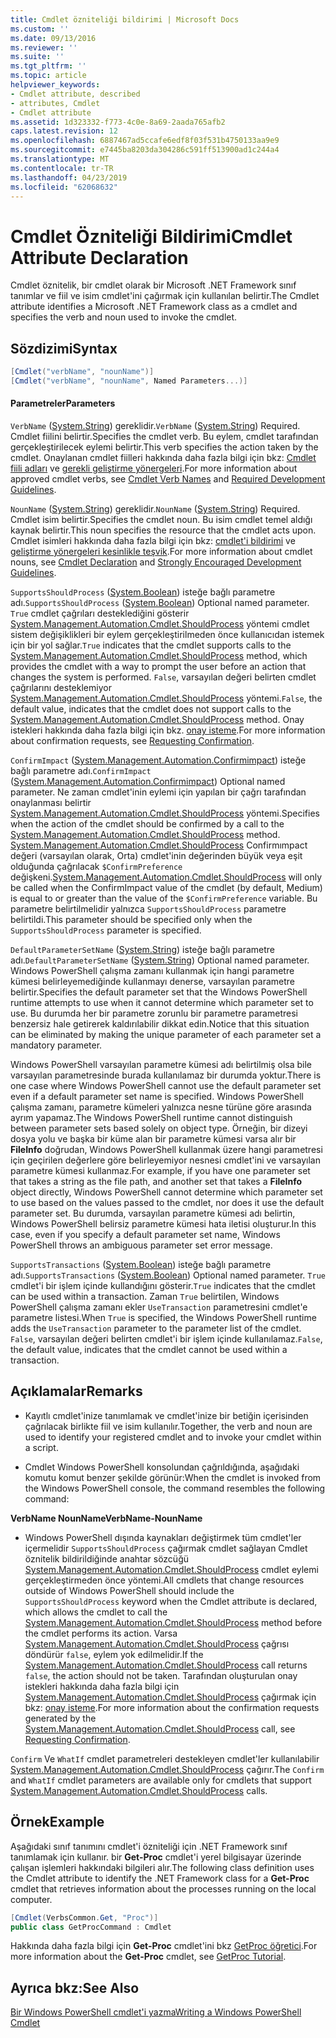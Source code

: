 ```yaml
---
title: Cmdlet özniteliği bildirimi | Microsoft Docs
ms.custom: ''
ms.date: 09/13/2016
ms.reviewer: ''
ms.suite: ''
ms.tgt_pltfrm: ''
ms.topic: article
helpviewer_keywords:
- Cmdlet attribute, described
- attributes, Cmdlet
- Cmdlet attribute
ms.assetid: 1d323332-f773-4c0e-8a69-2aada765afb2
caps.latest.revision: 12
ms.openlocfilehash: 6887467ad5ccafe6edf8f03f531b4750133aa9e9
ms.sourcegitcommit: e7445ba8203da304286c591ff513900ad1c244a4
ms.translationtype: MT
ms.contentlocale: tr-TR
ms.lasthandoff: 04/23/2019
ms.locfileid: "62068632"
---
```

# <a name="cmdlet-attribute-declaration"></a><span data-ttu-id="29284-102">Cmdlet Özniteliği Bildirimi</span><span class="sxs-lookup"><span data-stu-id="29284-102">Cmdlet Attribute Declaration</span></span>

<span data-ttu-id="29284-103">Cmdlet öznitelik, bir cmdlet olarak bir Microsoft .NET Framework sınıf tanımlar ve fiil ve isim cmdlet'ini çağırmak için kullanılan belirtir.</span><span class="sxs-lookup"><span data-stu-id="29284-103">The Cmdlet attribute identifies a Microsoft .NET Framework class as a cmdlet and specifies the verb and noun used to invoke the cmdlet.</span></span>

## <a name="syntax"></a><span data-ttu-id="29284-104">Sözdizimi</span><span class="sxs-lookup"><span data-stu-id="29284-104">Syntax</span></span>

```csharp
[Cmdlet("verbName", "nounName")]
[Cmdlet("verbName", "nounName", Named Parameters...)]
```

#### <a name="parameters"></a><span data-ttu-id="29284-105">Parametreler</span><span class="sxs-lookup"><span data-stu-id="29284-105">Parameters</span></span>

<span data-ttu-id="29284-106">`VerbName` ([System.String](/dotnet/api/System.String)) gereklidir.</span><span class="sxs-lookup"><span data-stu-id="29284-106">`VerbName` ([System.String](/dotnet/api/System.String)) Required.</span></span> <span data-ttu-id="29284-107">Cmdlet fiilini belirtir.</span><span class="sxs-lookup"><span data-stu-id="29284-107">Specifies the cmdlet verb.</span></span> <span data-ttu-id="29284-108">Bu eylem, cmdlet tarafından gerçekleştirilecek eylemi belirtir.</span><span class="sxs-lookup"><span data-stu-id="29284-108">This verb specifies the action taken by the cmdlet.</span></span> <span data-ttu-id="29284-109">Onaylanan cmdlet fiilleri hakkında daha fazla bilgi için bkz: [Cmdlet fiili adları](./approved-verbs-for-windows-powershell-commands.md) ve [gerekli geliştirme yönergeleri](./required-development-guidelines.md).</span><span class="sxs-lookup"><span data-stu-id="29284-109">For more information about approved cmdlet verbs, see [Cmdlet Verb Names](./approved-verbs-for-windows-powershell-commands.md) and [Required Development Guidelines](./required-development-guidelines.md).</span></span>

<span data-ttu-id="29284-110">`NounName` ([System.String](/dotnet/api/System.String)) gereklidir.</span><span class="sxs-lookup"><span data-stu-id="29284-110">`NounName` ([System.String](/dotnet/api/System.String)) Required.</span></span> <span data-ttu-id="29284-111">Cmdlet isim belirtir.</span><span class="sxs-lookup"><span data-stu-id="29284-111">Specifies the cmdlet noun.</span></span> <span data-ttu-id="29284-112">Bu isim cmdlet temel aldığı kaynak belirtir.</span><span class="sxs-lookup"><span data-stu-id="29284-112">This noun specifies the resource that the cmdlet acts upon.</span></span> <span data-ttu-id="29284-113">Cmdlet isimleri hakkında daha fazla bilgi için bkz: [cmdlet'i bildirimi](./cmdlet-class-declaration.md) ve [geliştirme yönergeleri kesinlikle teşvik](./strongly-encouraged-development-guidelines.md).</span><span class="sxs-lookup"><span data-stu-id="29284-113">For more information about cmdlet nouns, see [Cmdlet Declaration](./cmdlet-class-declaration.md) and [Strongly Encouraged Development Guidelines](./strongly-encouraged-development-guidelines.md).</span></span>

<span data-ttu-id="29284-114">`SupportsShouldProcess` ([System.Boolean](/dotnet/api/System.Boolean)) isteğe bağlı parametre adı.</span><span class="sxs-lookup"><span data-stu-id="29284-114">`SupportsShouldProcess` ([System.Boolean](/dotnet/api/System.Boolean)) Optional named parameter.</span></span> <span data-ttu-id="29284-115">`True` cmdlet çağrıları desteklediğini gösterir [System.Management.Automation.Cmdlet.ShouldProcess](/dotnet/api/System.Management.Automation.Cmdlet.ShouldProcess) yöntemi cmdlet sistem değişiklikleri bir eylem gerçekleştirilmeden önce kullanıcıdan istemek için bir yol sağlar.</span><span class="sxs-lookup"><span data-stu-id="29284-115">`True` indicates that the cmdlet supports calls to the [System.Management.Automation.Cmdlet.ShouldProcess](/dotnet/api/System.Management.Automation.Cmdlet.ShouldProcess) method, which provides the cmdlet with a way to prompt the user before an action that changes the system is performed.</span></span> <span data-ttu-id="29284-116">`False`, varsayılan değeri belirten cmdlet çağrılarını desteklemiyor [System.Management.Automation.Cmdlet.ShouldProcess](/dotnet/api/System.Management.Automation.Cmdlet.ShouldProcess) yöntemi.</span><span class="sxs-lookup"><span data-stu-id="29284-116">`False`, the default value, indicates that the cmdlet does not support calls to the [System.Management.Automation.Cmdlet.ShouldProcess](/dotnet/api/System.Management.Automation.Cmdlet.ShouldProcess) method.</span></span> <span data-ttu-id="29284-117">Onay istekleri hakkında daha fazla bilgi için bkz. [onay isteme](./requesting-confirmation-from-cmdlets.md).</span><span class="sxs-lookup"><span data-stu-id="29284-117">For more information about confirmation requests, see [Requesting Confirmation](./requesting-confirmation-from-cmdlets.md).</span></span>

<span data-ttu-id="29284-118">`ConfirmImpact` ([System.Management.Automation.Confirmimpact](/dotnet/api/System.Management.Automation.ConfirmImpact)) isteğe bağlı parametre adı.</span><span class="sxs-lookup"><span data-stu-id="29284-118">`ConfirmImpact` ([System.Management.Automation.Confirmimpact](/dotnet/api/System.Management.Automation.ConfirmImpact)) Optional named parameter.</span></span> <span data-ttu-id="29284-119">Ne zaman cmdlet'inin eylemi için yapılan bir çağrı tarafından onaylanması belirtir [System.Management.Automation.Cmdlet.ShouldProcess](/dotnet/api/System.Management.Automation.Cmdlet.ShouldProcess) yöntemi.</span><span class="sxs-lookup"><span data-stu-id="29284-119">Specifies when the action of the cmdlet should be confirmed by a call to the [System.Management.Automation.Cmdlet.ShouldProcess](/dotnet/api/System.Management.Automation.Cmdlet.ShouldProcess) method.</span></span> <span data-ttu-id="29284-120">[System.Management.Automation.Cmdlet.ShouldProcess](/dotnet/api/System.Management.Automation.Cmdlet.ShouldProcess) Confirmımpact değeri (varsayılan olarak, Orta) cmdlet'inin değerinden büyük veya eşit olduğunda çağrılacak `$ConfirmPreference` değişkeni.</span><span class="sxs-lookup"><span data-stu-id="29284-120">[System.Management.Automation.Cmdlet.ShouldProcess](/dotnet/api/System.Management.Automation.Cmdlet.ShouldProcess) will only be called when the ConfirmImpact value of the cmdlet (by default, Medium) is equal to or greater than the value of the `$ConfirmPreference` variable.</span></span> <span data-ttu-id="29284-121">Bu parametre belirtilmelidir yalnızca `SupportsShouldProcess` parametre belirtildi.</span><span class="sxs-lookup"><span data-stu-id="29284-121">This parameter should be specified only when the `SupportsShouldProcess` parameter is specified.</span></span>

<span data-ttu-id="29284-122">`DefaultParameterSetName` ([System.String](/dotnet/api/System.String)) isteğe bağlı parametre adı.</span><span class="sxs-lookup"><span data-stu-id="29284-122">`DefaultParameterSetName` ([System.String](/dotnet/api/System.String)) Optional named parameter.</span></span> <span data-ttu-id="29284-123">Windows PowerShell çalışma zamanı kullanmak için hangi parametre kümesi belirleyemediğinde kullanmayı denerse, varsayılan parametre belirtir.</span><span class="sxs-lookup"><span data-stu-id="29284-123">Specifies the default parameter set that the Windows PowerShell runtime attempts to use when it cannot determine which parameter set to use.</span></span> <span data-ttu-id="29284-124">Bu durumda her bir parametre zorunlu bir parametre parametresi benzersiz hale getirerek kaldırılabilir dikkat edin.</span><span class="sxs-lookup"><span data-stu-id="29284-124">Notice that this situation can be eliminated by making the unique parameter of each parameter set a mandatory parameter.</span></span>

<span data-ttu-id="29284-125">Windows PowerShell varsayılan parametre kümesi adı belirtilmiş olsa bile varsayılan parametresinde burada kullanılamaz bir durumda yoktur.</span><span class="sxs-lookup"><span data-stu-id="29284-125">There is one case where Windows PowerShell cannot use the default parameter set even if a default parameter set name is specified.</span></span> <span data-ttu-id="29284-126">Windows PowerShell çalışma zamanı, parametre kümeleri yalnızca nesne türüne göre arasında ayrım yapamaz.</span><span class="sxs-lookup"><span data-stu-id="29284-126">The Windows PowerShell runtime cannot distinguish between parameter sets based solely on object type.</span></span> <span data-ttu-id="29284-127">Örneğin, bir dizeyi dosya yolu ve başka bir küme alan bir parametre kümesi varsa alır bir **FileInfo** doğrudan, Windows PowerShell kullanmak üzere hangi parametresi için geçirilen değerlere göre belirleyemiyor nesnesi cmdlet'ini ve varsayılan parametre kümesi kullanmaz.</span><span class="sxs-lookup"><span data-stu-id="29284-127">For example, if you have one parameter set that takes a string as the file path, and another set that takes a **FileInfo** object directly, Windows PowerShell cannot determine which parameter set to use based on the values passed to the cmdlet, nor does it use the default parameter set.</span></span> <span data-ttu-id="29284-128">Bu durumda, varsayılan parametre kümesi adı belirtin, Windows PowerShell belirsiz parametre kümesi hata iletisi oluşturur.</span><span class="sxs-lookup"><span data-stu-id="29284-128">In this case, even if you specify a default parameter set name, Windows PowerShell throws an ambiguous parameter set error message.</span></span>

<span data-ttu-id="29284-129">`SupportsTransactions` ([System.Boolean](/dotnet/api/System.Boolean)) isteğe bağlı parametre adı.</span><span class="sxs-lookup"><span data-stu-id="29284-129">`SupportsTransactions` ([System.Boolean](/dotnet/api/System.Boolean)) Optional named parameter.</span></span> <span data-ttu-id="29284-130">`True` cmdlet'i bir işlem içinde kullandığını gösterir.</span><span class="sxs-lookup"><span data-stu-id="29284-130">`True` indicates that the cmdlet can be used within a transaction.</span></span> <span data-ttu-id="29284-131">Zaman `True` belirtilen, Windows PowerShell çalışma zamanı ekler `UseTransaction` parametresini cmdlet'e parametre listesi.</span><span class="sxs-lookup"><span data-stu-id="29284-131">When `True` is specified, the Windows PowerShell runtime adds the `UseTransaction` parameter to the parameter list of the cmdlet.</span></span> <span data-ttu-id="29284-132">`False`, varsayılan değeri belirten cmdlet'i bir işlem içinde kullanılamaz.</span><span class="sxs-lookup"><span data-stu-id="29284-132">`False`, the default value, indicates that the cmdlet cannot be used within a transaction.</span></span>

## <a name="remarks"></a><span data-ttu-id="29284-133">Açıklamalar</span><span class="sxs-lookup"><span data-stu-id="29284-133">Remarks</span></span>

- <span data-ttu-id="29284-134">Kayıtlı cmdlet'inize tanımlamak ve cmdlet'inize bir betiğin içerisinden çağrılacak birlikte fiil ve isim kullanılır.</span><span class="sxs-lookup"><span data-stu-id="29284-134">Together, the verb and noun are used to identify your registered cmdlet and to invoke your cmdlet within a script.</span></span>

- <span data-ttu-id="29284-135">Cmdlet Windows PowerShell konsolundan çağrıldığında, aşağıdaki komutu komut benzer şekilde görünür:</span><span class="sxs-lookup"><span data-stu-id="29284-135">When the cmdlet is invoked from the Windows PowerShell console, the command resembles the following command:</span></span>

<span data-ttu-id="29284-136">**VerbName NounName**</span><span class="sxs-lookup"><span data-stu-id="29284-136">**VerbName-NounName**</span></span>

- <span data-ttu-id="29284-137">Windows PowerShell dışında kaynakları değiştirmek tüm cmdlet'ler içermelidir `SupportsShouldProcess` çağırmak cmdlet sağlayan Cmdlet öznitelik bildirildiğinde anahtar sözcüğü [System.Management.Automation.Cmdlet.ShouldProcess](/dotnet/api/System.Management.Automation.Cmdlet.ShouldProcess) cmdlet eylemi gerçekleştirmeden önce yöntemi.</span><span class="sxs-lookup"><span data-stu-id="29284-137">All cmdlets that change resources outside of Windows PowerShell should include the `SupportsShouldProcess` keyword when the Cmdlet attribute is declared, which allows the cmdlet to call the [System.Management.Automation.Cmdlet.ShouldProcess](/dotnet/api/System.Management.Automation.Cmdlet.ShouldProcess) method before the cmdlet performs its action.</span></span> <span data-ttu-id="29284-138">Varsa [System.Management.Automation.Cmdlet.ShouldProcess](/dotnet/api/System.Management.Automation.Cmdlet.ShouldProcess) çağrısı döndürür `false`, eylem yok edilmelidir.</span><span class="sxs-lookup"><span data-stu-id="29284-138">If the [System.Management.Automation.Cmdlet.ShouldProcess](/dotnet/api/System.Management.Automation.Cmdlet.ShouldProcess) call returns `false`, the action should not be taken.</span></span> <span data-ttu-id="29284-139">Tarafından oluşturulan onay istekleri hakkında daha fazla bilgi için [System.Management.Automation.Cmdlet.ShouldProcess](/dotnet/api/System.Management.Automation.Cmdlet.ShouldProcess) çağırmak için bkz: [onay isteme](./requesting-confirmation-from-cmdlets.md).</span><span class="sxs-lookup"><span data-stu-id="29284-139">For more information about the confirmation requests generated by the [System.Management.Automation.Cmdlet.ShouldProcess](/dotnet/api/System.Management.Automation.Cmdlet.ShouldProcess) call, see [Requesting Confirmation](./requesting-confirmation-from-cmdlets.md).</span></span>

<span data-ttu-id="29284-140">`Confirm` Ve `WhatIf` cmdlet parametreleri destekleyen cmdlet'ler kullanılabilir [System.Management.Automation.Cmdlet.ShouldProcess](/dotnet/api/System.Management.Automation.Cmdlet.ShouldProcess) çağırır.</span><span class="sxs-lookup"><span data-stu-id="29284-140">The `Confirm` and `WhatIf` cmdlet parameters are available only for cmdlets that support [System.Management.Automation.Cmdlet.ShouldProcess](/dotnet/api/System.Management.Automation.Cmdlet.ShouldProcess) calls.</span></span>

## <a name="example"></a><span data-ttu-id="29284-141">Örnek</span><span class="sxs-lookup"><span data-stu-id="29284-141">Example</span></span>

<span data-ttu-id="29284-142">Aşağıdaki sınıf tanımını cmdlet'i özniteliği için .NET Framework sınıf tanımlamak için kullanır. bir **Get-Proc** cmdlet'i yerel bilgisayar üzerinde çalışan işlemleri hakkındaki bilgileri alır.</span><span class="sxs-lookup"><span data-stu-id="29284-142">The following class definition uses the Cmdlet attribute to identify the .NET Framework class for a **Get-Proc** cmdlet that retrieves information about the processes running on the local computer.</span></span>

```csharp
[Cmdlet(VerbsCommon.Get, "Proc")]
public class GetProcCommand : Cmdlet
```

<span data-ttu-id="29284-143">Hakkında daha fazla bilgi için **Get-Proc** cmdlet'ini bkz [GetProc öğretici](./getproc-tutorial.md).</span><span class="sxs-lookup"><span data-stu-id="29284-143">For more information about the **Get-Proc** cmdlet, see [GetProc Tutorial](./getproc-tutorial.md).</span></span>

## <a name="see-also"></a><span data-ttu-id="29284-144">Ayrıca bkz:</span><span class="sxs-lookup"><span data-stu-id="29284-144">See Also</span></span>

[<span data-ttu-id="29284-145">Bir Windows PowerShell cmdlet'i yazma</span><span class="sxs-lookup"><span data-stu-id="29284-145">Writing a Windows PowerShell Cmdlet</span></span>](./writing-a-windows-powershell-cmdlet.md)
